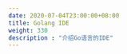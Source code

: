 ```yaml
---
date: 2020-07-04T23:00:00+08:00
title: Golang IDE
weight: 330
description : "介绍Go语言的IDE"
---
```




